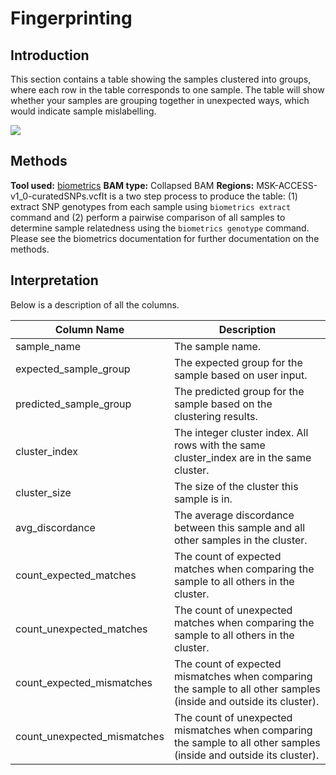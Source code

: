 # Fingerprinting

## Introduction

This section contains a table showing the samples clustered into groups, where each row in the table corresponds to one sample. The table will show whether your samples are grouping together in unexpected ways, which would indicate sample mislabelling.

![](<../../../.gitbook/assets/iScreen Shoter - 2022-07-21 123352.704.png>)

## Methods <a href="#methods" id="methods"></a>

**Tool used:** [biometrics](https://github.com/msk-access/biometrics) **BAM type:** Collapsed BAM **Regions:** MSK-ACCESS-v1\_0-curatedSNPs.vcfIt is a two step process to produce the table: (1) extract SNP genotypes from each sample using `biometrics extract` command and (2) perform a pairwise comparison of all samples to determine sample relatedness using the `biometrics genotype` command. Please see the biometrics documentation for further documentation on the methods.

## Interpretation <a href="#interpretation" id="interpretation"></a>

Below is a description of all the columns.



| Column Name                   | Description                                                                                                         |
| ----------------------------- | ------------------------------------------------------------------------------------------------------------------- |
| sample\_name                  | The sample name.                                                                                                    |
| expected\_sample\_group       | The expected group for the sample based on user input.                                                              |
| predicted\_sample\_group      | The predicted group for the sample based on the clustering results.                                                 |
| cluster\_index                | The integer cluster index. All rows with the same cluster\_index are in the same cluster.                           |
| cluster\_size                 | The size of the cluster this sample is in.                                                                          |
| avg\_discordance              | The average discordance between this sample and all other samples in the cluster.                                   |
| count\_expected\_matches      | The count of expected matches when comparing the sample to all others in the cluster.                               |
| count\_unexpected\_matches    | The count of unexpected matches when comparing the sample to all others in the cluster.                             |
| count\_expected\_mismatches   | The count of expected mismatches when comparing the sample to all other samples (inside and outside its cluster).   |
| count\_unexpected\_mismatches | The count of unexpected mismatches when comparing the sample to all other samples (inside and outside its cluster). |

